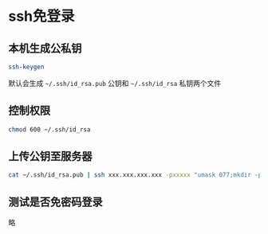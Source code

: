 # ssh免登录

## 本机生成公私钥

```sh
ssh-keygen
```

默认会生成 `~/.ssh/id_rsa.pub` 公钥和 `~/.ssh/id_rsa` 私钥两个文件

## 控制权限

```sh
chmod 600 ~/.ssh/id_rsa
```

## 上传公钥至服务器

```sh
cat ~/.ssh/id_rsa.pub | ssh xxx.xxx.xxx.xxx -pxxxxx "umask 077;mkdir -p .ssh;cat >> .ssh/authorized_keys"
```

## 测试是否免密码登录

略
